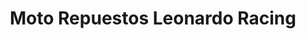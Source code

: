---
title: "Moto Repuestos Leonardo Racing"
url: /bonao/moto-repuestos-leonardo-racing/
shop: Motorrad
---